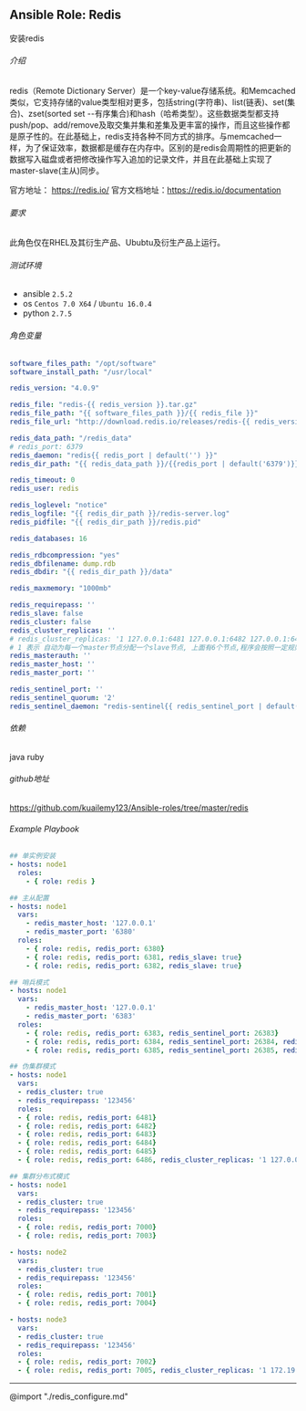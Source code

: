 ## Ansible Role: Redis
安装redis

###### 介绍
redis（Remote Dictionary Server）是一个key-value存储系统。和Memcached类似，它支持存储的value类型相对更多，包括string(字符串)、list(链表)、set(集合)、zset(sorted set --有序集合)和hash（哈希类型）。这些数据类型都支持push/pop、add/remove及取交集并集和差集及更丰富的操作，而且这些操作都是原子性的。在此基础上，redis支持各种不同方式的排序。与memcached一样，为了保证效率，数据都是缓存在内存中。区别的是redis会周期性的把更新的数据写入磁盘或者把修改操作写入追加的记录文件，并且在此基础上实现了master-slave(主从)同步。

官方地址： https://redis.io/
官方文档地址：https://redis.io/documentation

###### 要求
此角色仅在RHEL及其衍生产品、Ububtu及衍生产品上运行。



###### 测试环境
* ansible `2.5.2`
* os `Centos 7.0 X64` / `Ubuntu 16.0.4`
* python `2.7.5`

###### 角色变量
```yaml
software_files_path: "/opt/software"
software_install_path: "/usr/local"

redis_version: "4.0.9"

redis_file: "redis-{{ redis_version }}.tar.gz"
redis_file_path: "{{ software_files_path }}/{{ redis_file }}"
redis_file_url: "http://download.redis.io/releases/redis-{{ redis_version }}.tar.gz"

redis_data_path: "/redis_data"
# redis_port: 6379
redis_daemon: "redis{{ redis_port | default('') }}"
redis_dir_path: "{{ redis_data_path }}/{{redis_port | default('6379')}}"

redis_timeout: 0
redis_user: redis

redis_loglevel: "notice"
redis_logfile: "{{ redis_dir_path }}/redis-server.log"
redis_pidfile: "{{ redis_dir_path }}/redis.pid"

redis_databases: 16

redis_rdbcompression: "yes"
redis_dbfilename: dump.rdb
redis_dbdir: "{{ redis_dir_path }}/data"

redis_maxmemory: "1000mb"

redis_requirepass: ''
redis_slave: false
redis_cluster: false
redis_cluster_replicas: ''
# redis_cluster_replicas: '1 127.0.0.1:6481 127.0.0.1:6482 127.0.0.1:6483 127.0.0.1:6484 127.0.0.1:6485 127.0.0.1:6486'
# 1 表示 自动为每一个master节点分配一个slave节点, 上面有6个节点,程序会按照一定规则生成 3个master(主)3个slave(从)
redis_masterauth: ''
redis_master_host: ''
redis_master_port: ''

redis_sentinel_port: ''
redis_sentinel_quorum: '2'
redis_sentinel_daemon: "redis-sentinel{{ redis_sentinel_port | default('') }}"
```    

###### 依赖
java ruby

###### github地址
https://github.com/kuailemy123/Ansible-roles/tree/master/redis

###### Example Playbook
```yml
## 单实例安装
- hosts: node1
  roles:
    - { role: redis }

## 主从配置
- hosts: node1
  vars:
    - redis_master_host: '127.0.0.1'
    - redis_master_port: '6380'
  roles:
    - { role: redis, redis_port: 6380}
    - { role: redis, redis_port: 6381, redis_slave: true}
    - { role: redis, redis_port: 6382, redis_slave: true}

## 哨兵模式
- hosts: node1
  vars:
    - redis_master_host: '127.0.0.1'
    - redis_master_port: '6383'
  roles:
    - { role: redis, redis_port: 6383, redis_sentinel_port: 26383}
    - { role: redis, redis_port: 6384, redis_sentinel_port: 26384, redis_slave: true}
    - { role: redis, redis_port: 6385, redis_sentinel_port: 26385, redis_slave: true}

## 伪集群模式
- hosts: node1
  vars:
  - redis_cluster: true
  - redis_requirepass: '123456'
  roles:
  - { role: redis, redis_port: 6481}
  - { role: redis, redis_port: 6482}
  - { role: redis, redis_port: 6483}
  - { role: redis, redis_port: 6484}
  - { role: redis, redis_port: 6485}
  - { role: redis, redis_port: 6486, redis_cluster_replicas: '1 127.0.0.1:6481 127.0.0.1:6482 127.0.0.1:6483 127.0.0.1:6484 127.0.0.1:6485 127.0.0.1:6486'}

## 集群分布式模式
- hosts: node1
  vars:
  - redis_cluster: true
  - redis_requirepass: '123456'
  roles:
  - { role: redis, redis_port: 7000}
  - { role: redis, redis_port: 7003}

- hosts: node2
  vars:
  - redis_cluster: true
  - redis_requirepass: '123456'
  roles:
  - { role: redis, redis_port: 7001}
  - { role: redis, redis_port: 7004}

- hosts: node3
  vars:
  - redis_cluster: true
  - redis_requirepass: '123456'
  roles:
  - { role: redis, redis_port: 7002}
  - { role: redis, redis_port: 7005, redis_cluster_replicas: '1 172.19.204.246:7000 172.19.204.245:7001 172.19.204.244:7002 172.19.204.246:7003 172.19.204.245:7004 172.19.204.244:7005'}
```


----
@import "./redis_configure.md"
